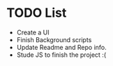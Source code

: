 # TODO List

- Create a UI
- Finish Background scripts
- Update Readme and Repo info.
- Stude JS to finish the project :(

